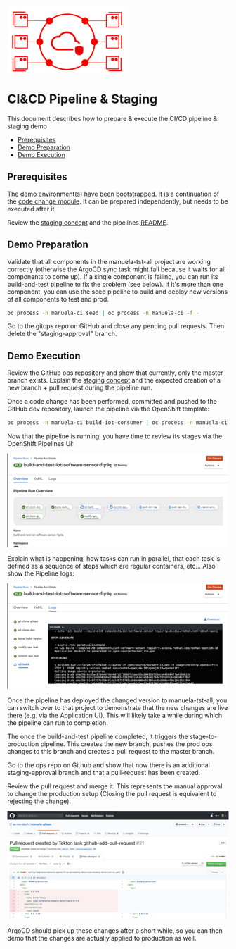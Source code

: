 ![MANUela Logo](./images/logo.png)

# CI&CD Pipeline & Staging <!-- omit in toc -->
This document describes how to prepare & execute the CI/CD pipeline & staging demo

- [Prerequisites](#Prerequisites)
- [Demo Preparation](#Demo-Preparation)
- [Demo Execution](#Demo-Execution)

## Prerequisites

The demo environment(s) have been [bootstrapped](BOOTSTRAP.md). It is a continuation of the [code change module](module-code-change.md). It can be prepared independently, but needs to be executed after it.

Review the [staging concept](staging-concept.md) and the pipelines [README](https://github.com/sa-mw-dach/manuela-dev/blob/master/tekton/README.md).

## Demo Preparation

Validate that all components in the manuela-tst-all project are working correctly (otherwise the ArgoCD sync task might fail because it waits for all components to come up). If a single component is failing, you can run its build-and-test pipeline to fix the problem (see below). If it's more than one component, you can use the seed pipeline to build and deploy new versions of all components to test and prod.

```bash
oc process -n manuela-ci seed | oc process -n manuela-ci -f -
```

Go to the gitops repo on GitHub and close any pending pull requests. Then delete the "staging-approval" branch.

## Demo Execution

Review the GitHub ops repository and show that currently, only the master branch exists. Explain the [staging concept](staging-concept.md) and the expected creation of a new branch + pull request during the pipeline run.

Once a code change has been performed, committed and pushed to the GitHub dev repository, launch the pipeline via the OpenShift template:

```bash
oc process -n manuela-ci build-iot-consumer | oc process -n manuela-ci -f -
```

Now that the pipeline is running, you have time to review its stages via the OpenShift Pipelines UI:

![Pipeline Run UI](images/pipelines-1.png)

Explain what is happening, how tasks can run in parallel, that each task is defined as a sequence of steps which are regular containers, etc... Also show the Pipeline logs:

![Pipeline Run Logs](images/pipelines-2.png)

Once the pipeline has deployed the changed version to manuela-tst-all, you can switch over to that project to demonstrate that the new changes are live there (e.g. via the Application UI). This will likely take a while during which the pipeline can run to completion.

The once the build-and-test pipeline completed, it triggers the stage-to-production pipeline. This creates the new branch, pushes the prod ops changes to this branch and creates a pull request to the master branch. 

Go to the ops repo on Github and show that now there is an additional staging-approval branch and that a pull-request has been created.

Review the pull request and merge it. This represents the manual approval to change the production setup (Closing the pull request is equivalent to rejecting the change).

![Github staging pull request](images/github-pull-request.png)

ArgoCD should pick up these changes after a short while, so you can then demo that the changes are actually applied to production as well.